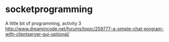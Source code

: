 # socketprogramming
A little bit of programming, activity 3
http://www.dreamincode.net/forums/topic/259777-a-simple-chat-program-with-clientserver-gui-optional/
